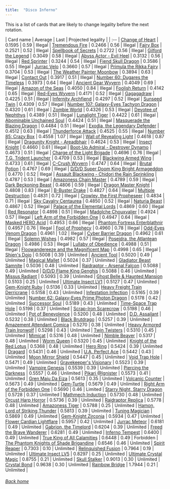```yaml
---
title:  "Disco Inferno"
---
```


This is a list of cards that are likely to change legality before the next rotation.

| Card name | Average | Last | Projected legality |
| :-- |
[Change of Heart](https://db.ygoprodeck.com/card/?search=Change%20of%20Heart) | 0.1595 | 0.59 | Illegal |
[Tremendous Fire](https://db.ygoprodeck.com/card/?search=Tremendous%20Fire) | 0.2466 | 0.56 | Illegal |
[Fairy Box](https://db.ygoprodeck.com/card/?search=Fairy%20Box) | 0.2521 | 0.52 | Illegal |
[Spellbook of Secrets](https://db.ygoprodeck.com/card/?search=Spellbook%20of%20Secrets) | 0.2722 | 0.56 | Illegal |
[Gilford the Legend](https://db.ygoprodeck.com/card/?search=Gilford%20the%20Legend) | 0.3049 | 0.58 | Illegal |
[Abyss Actor - Evil Heel](https://db.ygoprodeck.com/card/?search=Abyss%20Actor%20-%20Evil%20Heel) | 0.3132 | 0.56 | Illegal |
[Red Sprinter](https://db.ygoprodeck.com/card/?search=Red%20Sprinter) | 0.3244 | 0.54 | Illegal |
[Fiend Skull Dragon](https://db.ygoprodeck.com/card/?search=Fiend%20Skull%20Dragon) | 0.3586 | 0.55 | Illegal |
[Jurrac Velo](https://db.ygoprodeck.com/card/?search=Jurrac%20Velo) | 0.3660 | 0.57 | Illegal |
[Primula the Rikka Fairy](https://db.ygoprodeck.com/card/?search=Primula%20the%20Rikka%20Fairy) | 0.3704 | 0.53 | Illegal |
[The Weather Painter Moonbow](https://db.ygoprodeck.com/card/?search=The%20Weather%20Painter%20Moonbow) | 0.3894 | 0.63 | Illegal |
[Contact Out](https://db.ygoprodeck.com/card/?search=Contact%20Out) | 0.3917 | 0.51 | Illegal |
[Number 60: Dugares the Timeless](https://db.ygoprodeck.com/card/?search=Number%2060:%20Dugares%20the%20Timeless) | 0.3973 | 0.64 | Illegal |
[Ancient Gear Wyvern](https://db.ygoprodeck.com/card/?search=Ancient%20Gear%20Wyvern) | 0.4049 | 0.69 | Illegal |
[Amazon of the Seas](https://db.ygoprodeck.com/card/?search=Amazon%20of%20the%20Seas) | 0.4050 | 0.84 | Illegal |
[Foolish Return](https://db.ygoprodeck.com/card/?search=Foolish%20Return) | 0.4142 | 0.65 | Illegal |
[Red-Eyes Wyvern](https://db.ygoprodeck.com/card/?search=Red-Eyes%20Wyvern) | 0.4171 | 0.52 | Illegal |
[Gagagadraw](https://db.ygoprodeck.com/card/?search=Gagagadraw) | 0.4225 | 0.51 | Illegal |
[Infernity Archfiend](https://db.ygoprodeck.com/card/?search=Infernity%20Archfiend) | 0.4297 | 0.52 | Illegal |
[Sunseed Twin](https://db.ygoprodeck.com/card/?search=Sunseed%20Twin) | 0.4309 | 0.57 | Illegal |
[Number 107: Galaxy-Eyes Tachyon Dragon](https://db.ygoprodeck.com/card/?search=Number%20107:%20Galaxy-Eyes%20Tachyon%20Dragon) | 0.4320 | 0.61 | Illegal |
[Zombie World](https://db.ygoprodeck.com/card/?search=Zombie%20World) | 0.4326 | 0.53 | Illegal |
[Devotee of Nephthys](https://db.ygoprodeck.com/card/?search=Devotee%20of%20Nephthys) | 0.4389 | 0.51 | Illegal |
[Lunalight Tiger](https://db.ygoprodeck.com/card/?search=Lunalight%20Tiger) | 0.4422 | 0.61 | Illegal |
[Abominable Unchained Soul](https://db.ygoprodeck.com/card/?search=Abominable%20Unchained%20Soul) | 0.4424 | 0.51 | Illegal |
[Masquerade the Blazing Dragon](https://db.ygoprodeck.com/card/?search=Masquerade%20the%20Blazing%20Dragon) | 0.4484 | 0.51 | Illegal |
[Exodia, the Legendary Defender](https://db.ygoprodeck.com/card/?search=Exodia,%20the%20Legendary%20Defender) | 0.4512 | 0.63 | Illegal |
[Thunderforce Attack](https://db.ygoprodeck.com/card/?search=Thunderforce%20Attack) | 0.4525 | 0.55 | Illegal |
[Number 85: Crazy Box](https://db.ygoprodeck.com/card/?search=Number%2085:%20Crazy%20Box) | 0.4558 | 1.07 | Illegal |
[Wall of Revealing Light](https://db.ygoprodeck.com/card/?search=Wall%20of%20Revealing%20Light) | 0.4618 | 0.87 | Illegal |
[Dragunity Knight - Areadbhair](https://db.ygoprodeck.com/card/?search=Dragunity%20Knight%20-%20Areadbhair) | 0.4624 | 0.53 | Illegal |
[Insect Knight](https://db.ygoprodeck.com/card/?search=Insect%20Knight) | 0.4660 | 0.61 | Illegal |
[Boot-Up Admiral - Destroyer Dynamo](https://db.ygoprodeck.com/card/?search=Boot-Up%20Admiral%20-%20Destroyer%20Dynamo) | 0.4673 | 0.51 | Illegal |
[Charge of the Light Brigade](https://db.ygoprodeck.com/card/?search=Charge%20of%20the%20Light%20Brigade) | 0.4696 | 0.76 | Illegal |
[T.G. Trident Launcher](https://db.ygoprodeck.com/card/?search=T.G.%20Trident%20Launcher) | 0.4709 | 0.53 | Illegal |
[Blackwing Armed Wing](https://db.ygoprodeck.com/card/?search=Blackwing%20Armed%20Wing) | 0.4733 | 0.61 | Illegal |
[C-Crush Wyvern](https://db.ygoprodeck.com/card/?search=C-Crush%20Wyvern) | 0.4747 | 0.64 | Illegal |
[Brutal Potion](https://db.ygoprodeck.com/card/?search=Brutal%20Potion) | 0.4767 | 0.69 | Illegal |
[D/D/D Super Doom King Bright Armageddon](https://db.ygoprodeck.com/card/?search=D/D/D%20Super%20Doom%20King%20Bright%20Armageddon) | 0.4770 | 0.52 | Illegal |
[Assault Blackwing - Chidori the Rain Sprinkling](https://db.ygoprodeck.com/card/?search=Assault%20Blackwing%20-%20Chidori%20the%20Rain%20Sprinkling) | 0.4787 | 0.53 | Illegal |
[Amazoness Chain Master](https://db.ygoprodeck.com/card/?search=Amazoness%20Chain%20Master) | 0.4789 | 0.59 | Illegal |
[Dark Beckoning Beast](https://db.ygoprodeck.com/card/?search=Dark%20Beckoning%20Beast) | 0.4806 | 0.59 | Illegal |
[Dragon Master Knight](https://db.ygoprodeck.com/card/?search=Dragon%20Master%20Knight) | 0.4808 | 0.83 | Illegal |
[B-Buster Drake](https://db.ygoprodeck.com/card/?search=B-Buster%20Drake) | 0.4827 | 0.64 | Illegal |
[Multiple Destruction](https://db.ygoprodeck.com/card/?search=Multiple%20Destruction) | 0.4831 | 0.72 | Illegal |
[Crowley, the First Propheseer](https://db.ygoprodeck.com/card/?search=Crowley,%20the%20First%20Propheseer) | 0.4834 | 0.71 | Illegal |
[Sky Cavalry Centaurea](https://db.ygoprodeck.com/card/?search=Sky%20Cavalry%20Centaurea) | 0.4850 | 0.52 | Illegal |
[Naturia Beast](https://db.ygoprodeck.com/card/?search=Naturia%20Beast) | 0.4867 | 0.52 | Illegal |
[Palace of the Elemental Lords](https://db.ygoprodeck.com/card/?search=Palace%20of%20the%20Elemental%20Lords) | 0.4869 | 0.60 | Illegal |
[Red Resonator](https://db.ygoprodeck.com/card/?search=Red%20Resonator) | 0.4898 | 0.51 | Illegal |
[Madolche Chouxvalier](https://db.ygoprodeck.com/card/?search=Madolche%20Chouxvalier) | 0.4924 | 0.57 | Illegal |
[Left Arm of the Forbidden One](https://db.ygoprodeck.com/card/?search=Left%20Arm%20of%20the%20Forbidden%20One) | 0.4947 | 0.64 | Illegal |
[Masked HERO Acid](https://db.ygoprodeck.com/card/?search=Masked%20HERO%20Acid) | 0.4953 | 0.66 | Illegal |
[Phantom Fortress Enterblathnir](https://db.ygoprodeck.com/card/?search=Phantom%20Fortress%20Enterblathnir) | 0.4957 | 0.76 | Illegal |
[Fool of Prophecy](https://db.ygoprodeck.com/card/?search=Fool%20of%20Prophecy) | 0.4960 | 0.78 | Illegal |
[Odd-Eyes Venom Dragon](https://db.ygoprodeck.com/card/?search=Odd-Eyes%20Venom%20Dragon) | 0.4961 | 1.02 | Illegal |
[Cyber Barrier Dragon](https://db.ygoprodeck.com/card/?search=Cyber%20Barrier%20Dragon) | 0.4962 | 0.61 | Illegal |
[Solemn Wishes](https://db.ygoprodeck.com/card/?search=Solemn%20Wishes) | 0.4982 | 0.57 | Illegal |
[Poseidra, the Atlantean Dragon](https://db.ygoprodeck.com/card/?search=Poseidra,%20the%20Atlantean%20Dragon) | 0.4986 | 0.53 | Illegal |
[Lullaby of Obedience](https://db.ygoprodeck.com/card/?search=Lullaby%20of%20Obedience) | 0.4988 | 0.51 | Illegal |
[Floowandereeze and the Magnificent Map](https://db.ygoprodeck.com/card/?search=Floowandereeze%20and%20the%20Magnificent%20Map) | 0.4998 | 0.65 | Illegal |
[Shien's Dojo](https://db.ygoprodeck.com/card/?search=Shien's%20Dojo) | 0.5008 | 0.39 | Unlimited |
[Ancient Tool](https://db.ygoprodeck.com/card/?search=Ancient%20Tool) | 0.5020 | 0.49 | Unlimited |
[Magical Mallet](https://db.ygoprodeck.com/card/?search=Magical%20Mallet) | 0.5024 | 0.37 | Unlimited |
[Gladiator Beast Samnite](https://db.ygoprodeck.com/card/?search=Gladiator%20Beast%20Samnite) | 0.5036 | 0.48 | Unlimited |
[Raidraptor - Arsenal Falcon](https://db.ygoprodeck.com/card/?search=Raidraptor%20-%20Arsenal%20Falcon) | 0.5088 | 0.49 | Unlimited |
[D/D/D Flame King Genghis](https://db.ygoprodeck.com/card/?search=D/D/D%20Flame%20King%20Genghis) | 0.5088 | 0.46 | Unlimited |
[Missus Radiant](https://db.ygoprodeck.com/card/?search=Missus%20Radiant) | 0.5093 | 0.39 | Unlimited |
[Ghost Belle & Haunted Mansion](https://db.ygoprodeck.com/card/?search=Ghost%20Belle%20%26%20Haunted%20Mansion) | 0.5103 | 0.25 | Unlimited |
[Ultimate Insect LV1](https://db.ygoprodeck.com/card/?search=Ultimate%20Insect%20LV1) | 0.5127 | 0.47 | Unlimited |
[Gem-Knight Ruby](https://db.ygoprodeck.com/card/?search=Gem-Knight%20Ruby) | 0.5136 | 0.33 | Unlimited |
[Heavy Freight Train Derricrane](https://db.ygoprodeck.com/card/?search=Heavy%20Freight%20Train%20Derricrane) | 0.5158 | 0.43 | Unlimited |
[Infestation Infection](https://db.ygoprodeck.com/card/?search=Infestation%20Infection) | 0.5165 | 0.39 | Unlimited |
[Number 62: Galaxy-Eyes Prime Photon Dragon](https://db.ygoprodeck.com/card/?search=Number%2062:%20Galaxy-Eyes%20Prime%20Photon%20Dragon) | 0.5178 | 0.42 | Unlimited |
[Successor Soul](https://db.ygoprodeck.com/card/?search=Successor%20Soul) | 0.5189 | 0.43 | Unlimited |
[Time-Space Trap Hole](https://db.ygoprodeck.com/card/?search=Time-Space%20Trap%20Hole) | 0.5198 | 0.37 | Unlimited |
[Scrap-Iron Scarecrow](https://db.ygoprodeck.com/card/?search=Scrap-Iron%20Scarecrow) | 0.5198 | 0.46 | Unlimited |
[Pot of Benevolence](https://db.ygoprodeck.com/card/?search=Pot%20of%20Benevolence) | 0.5200 | 0.48 | Unlimited |
[D.D. Assailant](https://db.ygoprodeck.com/card/?search=D.D.%20Assailant) | 0.5232 | 0.38 | Unlimited |
[Black Brutdrago](https://db.ygoprodeck.com/card/?search=Black%20Brutdrago) | 0.5257 | 0.39 | Unlimited |
[Amazement Attendant Comica](https://db.ygoprodeck.com/card/?search=Amazement%20Attendant%20Comica) | 0.5270 | 0.38 | Unlimited |
[Heavy Armored Train Ironwolf](https://db.ygoprodeck.com/card/?search=Heavy%20Armored%20Train%20Ironwolf) | 0.5298 | 0.43 | Unlimited |
[Twin Twisters](https://db.ygoprodeck.com/card/?search=Twin%20Twisters) | 0.5310 | 0.45 | Unlimited |
[Mimicat](https://db.ygoprodeck.com/card/?search=Mimicat) | 0.5316 | 0.48 | Unlimited |
[Nimble Beaver](https://db.ygoprodeck.com/card/?search=Nimble%20Beaver) | 0.5317 | 0.48 | Unlimited |
[Worm Queen](https://db.ygoprodeck.com/card/?search=Worm%20Queen) | 0.5320 | 0.45 | Unlimited |
[Knight of the Red Lotus](https://db.ygoprodeck.com/card/?search=Knight%20of%20the%20Red%20Lotus) | 0.5368 | 0.48 | Unlimited |
[Hero Ring](https://db.ygoprodeck.com/card/?search=Hero%20Ring) | 0.5424 | 0.39 | Unlimited |
[Dragard](https://db.ygoprodeck.com/card/?search=Dragard) | 0.5431 | 0.46 | Unlimited |
[U.A. Perfect Ace](https://db.ygoprodeck.com/card/?search=U.A.%20Perfect%20Ace) | 0.5442 | 0.43 | Unlimited |
[Moon Mirror Shield](https://db.ygoprodeck.com/card/?search=Moon%20Mirror%20Shield) | 0.5447 | 0.45 | Unlimited |
[Void Trap Hole](https://db.ygoprodeck.com/card/?search=Void%20Trap%20Hole) | 0.5471 | 0.49 | Unlimited |
[Gravekeeper's Visionary](https://db.ygoprodeck.com/card/?search=Gravekeeper's%20Visionary) | 0.5523 | 0.39 | Unlimited |
[Vampire Genesis](https://db.ygoprodeck.com/card/?search=Vampire%20Genesis) | 0.5539 | 0.39 | Unlimited |
[Piercing the Darkness](https://db.ygoprodeck.com/card/?search=Piercing%20the%20Darkness) | 0.5557 | 0.46 | Unlimited |
[Pikari @Ignister](https://db.ygoprodeck.com/card/?search=Pikari%20@Ignister) | 0.5573 | 0.41 | Unlimited |
[Gren Maju Da Eiza](https://db.ygoprodeck.com/card/?search=Gren%20Maju%20Da%20Eiza) | 0.5613 | 0.35 | Unlimited |
[Volcanic Counter](https://db.ygoprodeck.com/card/?search=Volcanic%20Counter) | 0.5673 | 0.49 | Unlimited |
[Gem-Turtle](https://db.ygoprodeck.com/card/?search=Gem-Turtle) | 0.5679 | 0.49 | Unlimited |
[Right Arm of the Forbidden One](https://db.ygoprodeck.com/card/?search=Right%20Arm%20of%20the%20Forbidden%20One) | 0.5690 | 0.46 | Limited |
[Starry Night, Starry Dragon](https://db.ygoprodeck.com/card/?search=Starry%20Night,%20Starry%20Dragon) | 0.5728 | 0.37 | Unlimited |
[Mathmech Induction](https://db.ygoprodeck.com/card/?search=Mathmech%20Induction) | 0.5730 | 0.48 | Unlimited |
[Orcust Harp Horror](https://db.ygoprodeck.com/card/?search=Orcust%20Harp%20Horror) | 0.5736 | 0.39 | Unlimited |
[Raidraptor Replica](https://db.ygoprodeck.com/card/?search=Raidraptor%20Replica) | 0.5778 | 0.48 | Unlimited |
[Amazoness Tiger](https://db.ygoprodeck.com/card/?search=Amazoness%20Tiger) | 0.5788 | 0.25 | Unlimited |
[Hamon, Lord of Striking Thunder](https://db.ygoprodeck.com/card/?search=Hamon,%20Lord%20of%20Striking%20Thunder) | 0.5813 | 0.39 | Unlimited |
[Tuning Magician](https://db.ygoprodeck.com/card/?search=Tuning%20Magician) | 0.5869 | 0.49 | Unlimited |
[Gem-Knight Zirconia](https://db.ygoprodeck.com/card/?search=Gem-Knight%20Zirconia) | 0.5934 | 0.47 | Unlimited |
[Flower Cardian Lightflare](https://db.ygoprodeck.com/card/?search=Flower%20Cardian%20Lightflare) | 0.5957 | 0.42 | Unlimited |
[Jurrac Meteor](https://db.ygoprodeck.com/card/?search=Jurrac%20Meteor) | 0.6181 | 0.49 | Unlimited |
[Gabrion, the Timelord](https://db.ygoprodeck.com/card/?search=Gabrion,%20the%20Timelord) | 0.6204 | 0.39 | Unlimited |
[Freed the Brave Wanderer](https://db.ygoprodeck.com/card/?search=Freed%20the%20Brave%20Wanderer) | 0.6281 | 0.49 | Unlimited |
[Inferno Tempest](https://db.ygoprodeck.com/card/?search=Inferno%20Tempest) | 0.6400 | 0.49 | Unlimited |
[True King of All Calamities](https://db.ygoprodeck.com/card/?search=True%20King%20of%20All%20Calamities) | 0.6448 | 0.49 | Forbidden |
[The Phantom Knights of Shade Brigandine](https://db.ygoprodeck.com/card/?search=The%20Phantom%20Knights%20of%20Shade%20Brigandine) | 0.6546 | 0.46 | Unlimited |
[Spirit Reaper](https://db.ygoprodeck.com/card/?search=Spirit%20Reaper) | 0.7303 | 0.10 | Unlimited |
[Relinquished Fusion](https://db.ygoprodeck.com/card/?search=Relinquished%20Fusion) | 0.7964 | 0.19 | Unlimited |
[Ultimate Insect LV5](https://db.ygoprodeck.com/card/?search=Ultimate%20Insect%20LV5) | 0.8297 | 0.25 | Unlimited |
[Ultimate Crystal Magic](https://db.ygoprodeck.com/card/?search=Ultimate%20Crystal%20Magic) | 0.8755 | 0.21 | Unlimited |
[Skull Stalker](https://db.ygoprodeck.com/card/?search=Skull%20Stalker) | 0.9013 | 0.30 | Unlimited |
[Crystal Bond](https://db.ygoprodeck.com/card/?search=Crystal%20Bond) | 0.9638 | 0.30 | Unlimited |
[Rainbow Bridge](https://db.ygoprodeck.com/card/?search=Rainbow%20Bridge) | 1.7944 | 0.21 | Unlimited |

###### [Back home](index)